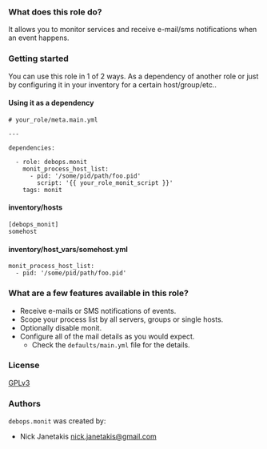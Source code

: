 ### What does this role do?

It allows you to monitor services and receive e-mail/sms notifications when
an event happens.

### Getting started

You can use this role in 1 of 2 ways. As a dependency of another role or just by
configuring it in your inventory for a certain host/group/etc..

#### Using it as a dependency

```
# your_role/meta.main.yml

---

dependencies:

  - role: debops.monit
    monit_process_host_list:
      - pid: '/some/pid/path/foo.pid'
        script: '{{ your_role_monit_script }}'
    tags: monit
```

#### inventory/hosts

```
[debops_monit]
somehost
```

#### inventory/host_vars/somehost.yml

```
monit_process_host_list:
  - pid: '/some/pid/path/foo.pid'
```

### What are a few features available in this role?

- Receive e-mails or SMS notifications of events.
- Scope your process list by all servers, groups or single hosts.
- Optionally disable monit.
- Configure all of the mail details as you would expect.
  - Check the `defaults/main.yml` file for the details.

### License

[GPLv3](https://www.gnu.org/licenses/quick-guide-gplv3.html)

### Authors

`debops.monit` was created by:
- Nick Janetakis nick.janetakis@gmail.com
